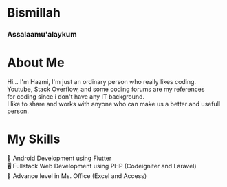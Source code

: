 # Bismillah
### Assalaamu'alaykum 

# **About Me**
Hi... I'm Hazmi, I'm just an ordinary person who really likes coding.<br>
Youtube, Stack Overflow, and some coding forums are my references <br>
for coding since i don't have any IT background.<br>
I like to share and works with anyone who can make us a better and usefull person.<br>

<!-- Skills -->
# **My Skills**
:mobile_phone_off: Android Development using Flutter <br>
:desktop_computer: Fullstack Web Development using PHP (Codeigniter and Laravel)<br>
:office: Advance level in Ms. Office (Excel and Access)<br>

